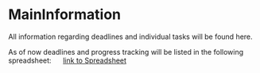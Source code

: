 # MainInformation
All information regarding deadlines and individual tasks will be found here.

As of now deadlines and progress tracking will be listed in the following spreadsheet:
&nbsp;&nbsp;&nbsp;&nbsp;&nbsp;[link to Spreadsheet](https://docs.google.com/spreadsheets/d/1l1sIKUAl9YRmlS9Bp2pL6uV6K4haV7INqR_VJa6fNWs/edit?usp=sharing)
